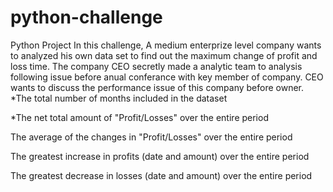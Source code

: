 # python-challenge
Python Project 
In this challenge, A medium enterprize level company wants to analyzed his own data set to find out the maximum change of profit and loss time. The company CEO secretly made a analytic team to analysis following issue before anual conferance with key member of company. CEO wants to discuss the performance issue of this company before owner.
*The total number of months included in the dataset

*The net total amount of "Profit/Losses" over the entire period

The average of the changes in "Profit/Losses" over the entire period

The greatest increase in profits (date and amount) over the entire period

The greatest decrease in losses (date and amount) over the entire period

